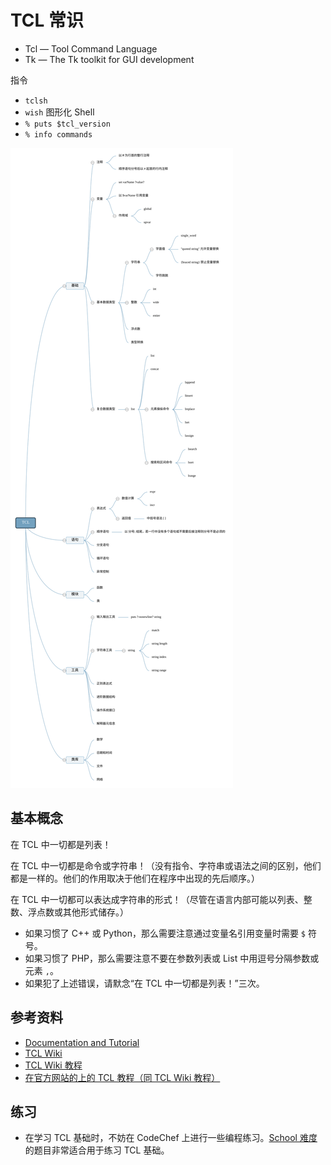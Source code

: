 # TCL 常识

- Tcl — Tool Command Language
- Tk — The Tk toolkit for GUI development

指令

- `tclsh`
- `wish` 图形化 Shell
- `% puts $tcl_version`
- `% info commands`

![TCL 编程语言导图](general.svg)

## 基本概念

在 TCL 中一切都是列表！

在 TCL 中一切都是命令或字符串！（没有指令、字符串或语法之间的区别，他们都是一样的。他们的作用取决于他们在程序中出现的先后顺序。）

在 TCL 中一切都可以表达成字符串的形式！（尽管在语言内部可能以列表、整数、浮点数或其他形式储存。）

- 如果习惯了 C++ 或 Python，那么需要注意通过变量名引用变量时需要 `$` 符号。
- 如果习惯了 PHP，那么需要注意不要在参数列表或 List 中用逗号分隔参数或元素 `,`。
- 如果犯了上述错误，请默念“在 TCL 中一切都是列表！”三次。

## 参考资料

- [Documentation and Tutorial](https://core.tcl-lang.org/docs.html)
- [TCL Wiki](https://wiki.tcl-lang.org/welcome)
- [TCL Wiki 教程](https://wiki.tcl-lang.org/page/Tcl+Tutorial+Lesson+0)
- [在官方网站的上的 TCL 教程（同 TCL Wiki 教程）](https://www.tcl.tk/man/tcl8.5/tutorial/tcltutorial.html)

## 练习

- 在学习 TCL 基础时，不妨在 CodeChef 上进行一些编程练习。[School 难度](https://www.codechef.com/problems/school/)的题目非常适合用于练习 TCL 基础。
